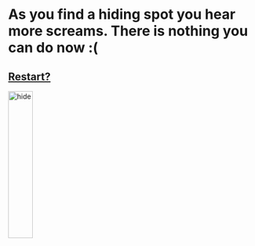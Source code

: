 # As you find a hiding spot you hear more screams. There is nothing you can do now :( 

## [Restart?](../../../README.md)

<img src= "https://images.cdn3.stockunlimited.net/preview1300/business-person-hiding-behind-plant-in-office_2101689.jpg" alt="hide" title="hide" width="050" height="300" />
